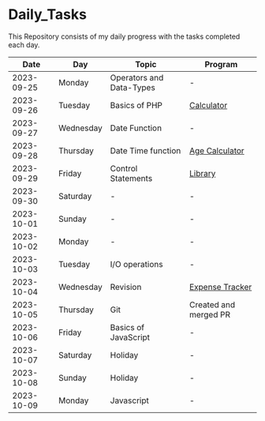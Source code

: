 # Daily_Tasks

This Repository consists of my daily progress with the tasks completed each day.

| **Date**       | **Day** | **Topic** | **Program**|
|------------|---------|-----------|------------|
| 2023-09-25 | Monday  | Operators and Data-Types | - |
| 2023-09-26 | Tuesday | Basics of PHP | [Calculator](./Mini%20Projects/Calculator) |
| 2023-09-27 | Wednesday | Date Function | - |
| 2023-09-28 | Thursday | Date Time function | [Age Calculator](./Mini%20Projects/Age%20Calculator) |
| 2023-09-29 | Friday | Control Statements | [Library](./Mini%20Projects/Library%20Management%20System) |
| 2023-09-30 | Saturday | - | - |
| 2023-10-01 | Sunday | - | - |
| 2023-10-02 | Monday | -  | - |
| 2023-10-03 | Tuesday | I/O operations | - |
| 2023-10-04 | Wednesday | Revision | [Expense Tracker](./Mini%20Projects/Expense%20Calculator) |
| 2023-10-05 | Thursday | Git | Created and merged PR |
| 2023-10-06 | Friday | Basics of JavaScript | - |
| 2023-10-07 | Saturday | Holiday | - |
| 2023-10-08 | Sunday   | Holiday | - |
| 2023-10-09 | Monday | Javascript | - |

